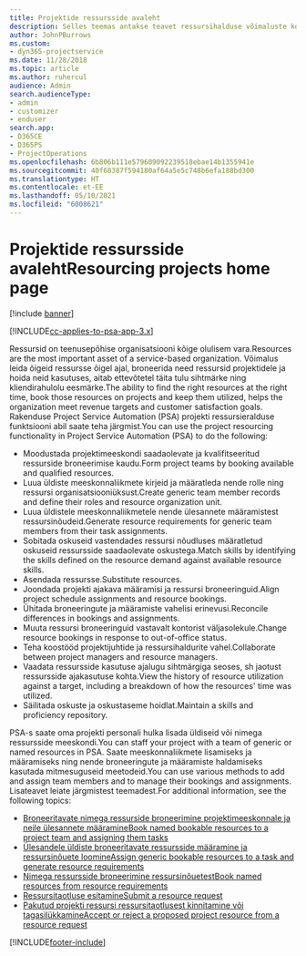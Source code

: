 ```yaml
---
title: Projektide ressursside avaleht
description: Selles teemas antakse teavet ressursihalduse võimaluste kohta rakenduses Project Service Automation (PSA) for Dynamics 365.
author: JohnPBurrows
ms.custom:
- dyn365-projectservice
ms.date: 11/28/2018
ms.topic: article
ms.author: ruhercul
audience: Admin
search.audienceType:
- admin
- customizer
- enduser
search.app:
- D365CE
- D365PS
- ProjectOperations
ms.openlocfilehash: 6b806b111e579609092239518ebae14b1355941e
ms.sourcegitcommit: 40f68387f594180af64a5e5c748b6efa188bd300
ms.translationtype: HT
ms.contentlocale: et-EE
ms.lasthandoff: 05/10/2021
ms.locfileid: "6008621"
---
```

# <a name="resourcing-projects-home-page"></a><span data-ttu-id="d5400-103">Projektide ressursside avaleht</span><span class="sxs-lookup"><span data-stu-id="d5400-103">Resourcing projects home page</span></span>

[!include [banner](../includes/psa-now-project-operations.md)]

[!INCLUDE[cc-applies-to-psa-app-3.x](../includes/cc-applies-to-psa-app-3x.md)]

<span data-ttu-id="d5400-104">Ressursid on teenusepõhise organisatsiooni kõige olulisem vara.</span><span class="sxs-lookup"><span data-stu-id="d5400-104">Resources are the most important asset of a service-based organization.</span></span> <span data-ttu-id="d5400-105">Võimalus leida õigeid ressursse õigel ajal, broneerida need ressursid projektidele ja hoida neid kasutuses, aitab ettevõtetel täita tulu sihtmärke ning kliendirahulolu eesmärke.</span><span class="sxs-lookup"><span data-stu-id="d5400-105">The ability to find the right resources at the right time, book those resources on projects and keep them utilized, helps the organization meet revenue targets and customer satisfaction goals.</span></span> <span data-ttu-id="d5400-106">Rakenduse Project Service Automation (PSA) projekti ressursieralduse funktsiooni abil saate teha järgmist.</span><span class="sxs-lookup"><span data-stu-id="d5400-106">You can use the project resourcing functionality in Project Service Automation (PSA) to do the following:</span></span>

- <span data-ttu-id="d5400-107">Moodustada projektimeeskondi saadaolevate ja kvalifitseeritud ressurside broneerimise kaudu.</span><span class="sxs-lookup"><span data-stu-id="d5400-107">Form project teams by booking available and qualified resources.</span></span>
- <span data-ttu-id="d5400-108">Luua üldiste meeskonnaliikmete kirjeid ja määratleda nende rolle ning ressursi organisatsiooniüksust.</span><span class="sxs-lookup"><span data-stu-id="d5400-108">Create generic team member records and define their roles and resource organization unit.</span></span>
- <span data-ttu-id="d5400-109">Luua üldistele meeskonnaliikmetele nende ülesannete määramistest ressursinõudeid.</span><span class="sxs-lookup"><span data-stu-id="d5400-109">Generate resource requirements for generic team members from their task assignments.</span></span>
- <span data-ttu-id="d5400-110">Sobitada oskuseid vastendades ressursi nõudluses määratletud oskuseid ressursside saadaolevate oskustega.</span><span class="sxs-lookup"><span data-stu-id="d5400-110">Match skills by identifying the skills defined on the resource demand against available resource skills.</span></span>
- <span data-ttu-id="d5400-111">Asendada ressursse.</span><span class="sxs-lookup"><span data-stu-id="d5400-111">Substitute resources.</span></span>
- <span data-ttu-id="d5400-112">Joondada projekti ajakava määramisi ja ressursi broneeringuid.</span><span class="sxs-lookup"><span data-stu-id="d5400-112">Align project schedule assignments and resource bookings.</span></span>
- <span data-ttu-id="d5400-113">Ühitada broneeringute ja määramiste vahelisi erinevusi.</span><span class="sxs-lookup"><span data-stu-id="d5400-113">Reconcile differences in bookings and assignments.</span></span>
- <span data-ttu-id="d5400-114">Muuta ressursi broneeringuid vastavalt kontorist väljasolekule.</span><span class="sxs-lookup"><span data-stu-id="d5400-114">Change resource bookings in response to out-of-office status.</span></span>
- <span data-ttu-id="d5400-115">Teha koostööd projektijuhtide ja ressursihaldurite vahel.</span><span class="sxs-lookup"><span data-stu-id="d5400-115">Collaborate between project managers and resource managers.</span></span>
- <span data-ttu-id="d5400-116">Vaadata ressursside kasutuse ajalugu sihtmärgiga seoses, sh jaotust ressursside ajakasutuse kohta.</span><span class="sxs-lookup"><span data-stu-id="d5400-116">View the history of resource utilization against a target, including a breakdown of how the resources' time was utilized.</span></span>
- <span data-ttu-id="d5400-117">Säilitada oskuste ja oskustaseme hoidlat.</span><span class="sxs-lookup"><span data-stu-id="d5400-117">Maintain a skills and proficiency repository.</span></span>


<span data-ttu-id="d5400-118">PSA-s saate oma projekti personali hulka lisada üldiseid või nimega ressursside meeskondi.</span><span class="sxs-lookup"><span data-stu-id="d5400-118">You can staff your project with a team of generic or named resources in PSA.</span></span> <span data-ttu-id="d5400-119">Saate meeskonnaliikmete lisamiseks ja määramiseks ning nende broneeringute ja määramiste haldamiseks kasutada mitmesuguseid meetodeid.</span><span class="sxs-lookup"><span data-stu-id="d5400-119">You can use various methods to add and assign team members and to manage their bookings and assignments.</span></span> <span data-ttu-id="d5400-120">Lisateavet leiate järgmistest teemadest.</span><span class="sxs-lookup"><span data-stu-id="d5400-120">For additional information, see the following topics:</span></span>

- [<span data-ttu-id="d5400-121">Broneeritavate nimega ressurside broneerimine projektimeeskonnale ja neile ülesannete määramine</span><span class="sxs-lookup"><span data-stu-id="d5400-121">Book named bookable resources to a project team and assigning them tasks</span></span>](assign-named-bookable-resource.md)
- [<span data-ttu-id="d5400-122">Ülesandele üldiste broneeritavate ressursside määramine ja ressursinõuete loomine</span><span class="sxs-lookup"><span data-stu-id="d5400-122">Assign generic bookable resources to a task and generate resource requirements</span></span>](assign-generic-bookable-resource.md)
- [<span data-ttu-id="d5400-123">Nimega ressursside broneerimine ressursinõuetest</span><span class="sxs-lookup"><span data-stu-id="d5400-123">Book named resources from resource requirements</span></span>](book-named-resource.md)
- [<span data-ttu-id="d5400-124">Ressursitaotluse esitamine</span><span class="sxs-lookup"><span data-stu-id="d5400-124">Submit a resource request</span></span>](submit-resource-request.md)
- [<span data-ttu-id="d5400-125">Pakutud projekti ressursi ressursitaotlusest kinnitamine või tagasilükkamine</span><span class="sxs-lookup"><span data-stu-id="d5400-125">Accept or reject a proposed project resource from a resource request</span></span>](accept-reject-proposed-resource.md)


[!INCLUDE[footer-include](../includes/footer-banner.md)]